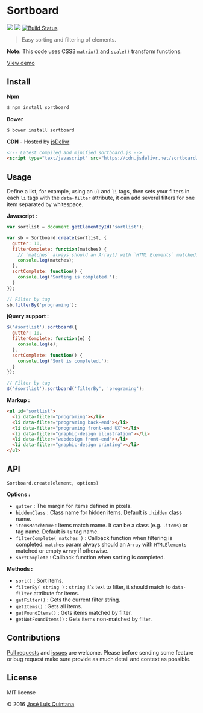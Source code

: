 # Sortboard
[![](https://img.shields.io/bower/v/sortboard.svg?style=flat-square)](https://github.com/quintana-dev/sortboard#install) [![](https://img.shields.io/npm/v/sortboard.svg?style=flat-square)](https://github.com/quintana-dev/sortboard) [![Build Status](http://img.shields.io/travis/quintana-dev/sortboard.svg?style=flat-square)](https://travis-ci.org/quintana-dev/sortboard)

> Easy sorting and filtering of elements.

**Note:** This code uses CSS3 [`matrix()` and `scale()`](http://www.w3.org/TR/2011/WD-css3-2d-transforms-20111215/) transform functions.

[View demo](http://goo.gl/RnaQWi)

## Install

**Npm**

```sh
$ npm install sortboard
```

**Bower**

```sh
$ bower install sortboard
```

**CDN** - Hosted by [jsDelivr](https://www.jsdelivr.com/)

```html
<!-- Latest compiled and minified sortboard.js -->
<script type="text/javascript" src="https://cdn.jsdelivr.net/sortboard/latest/sortboard.min.js">
```

## Usage

Define a list, for example, using an `ul` and `li` tags, then sets your filters in each `li` tags with the `data-filter` attribute, it can add several filters for one item separated by whitespace.

**Javascript :**

```js
var sortlist = document.getElementById('sortlist');

var sb = Sortboard.create(sortlist, {
  gutter: 10,
  filterComplete: function(matches) {
    // `matches` always should an Array[] with `HTML Elements` matched.
    console.log(matches);
  },
  sortComplete: function() {
    console.log('Sorting is completed.');
  }
});

// Filter by tag
sb.filterBy('programing');

```

**jQuery support :**

```js
$('#sortlist').sortboard({
  gutter: 10,
  filterComplete: function(e) {
    console.log(e);
  },
  sortComplete: function() {
    console.log('Sort is completed.');
  }
});

// Filter by tag
$('#sortlist').sortboard('filterBy', 'programing');

```

**Markup :**

```html
<ul id="sortlist">
  <li data-filter="programing"></li>
  <li data-filter="programing back-end"></li>
  <li data-filter="programing front-end UX"></li>
  <li data-filter="graphic-design illustration"></li>
  <li data-filter="webdesign front-end"></li>
  <li data-filter="graphic-design printing"></li>
</ul>
```

## API
`Sortboard.create(element, options)`

**Options :**

  * `gutter` : The margin for items defined in pixels.
  * `hiddenClass` : Class name for hidden items. Default is `.hidden` class name.
  * `itemsMatchName` : Items match mame. It can be a class (e.g. `.items`) or tag name. Default is `li` tag name.
  * `filterComplete( matches )` : Callback function when filtering is completed. `matches` param always should an `Array` with `HTMLElements` matched or empty `Array` if otherwise.
  * `sortComplete` : Callback function when sorting is completed.

**Methods :**

  * `sort()` : Sort items.
  * `filterBy( string )` : `string` it's text to filter, it should match to `data-filter` attribute for items.
  * `getFilter()` : Gets the current filter string.
  * `getItems()` : Gets all items.
  * `getFoundItems()` : Gets items matched by filter.
  * `getNotFoundItems()` : Gets items non-matched by filter.

## Contributions
[Pull requests](https://github.com/quintana-dev/sortboard/pulls) and [issues](https://github.com/quintana-dev/sortboard/issues) are welcome. Please before sending some feature or bug request make sure provide as much detail and context as possible.

## License
MIT license

© 2016 [José Luis Quintana](http://git.io/joseluisq)
